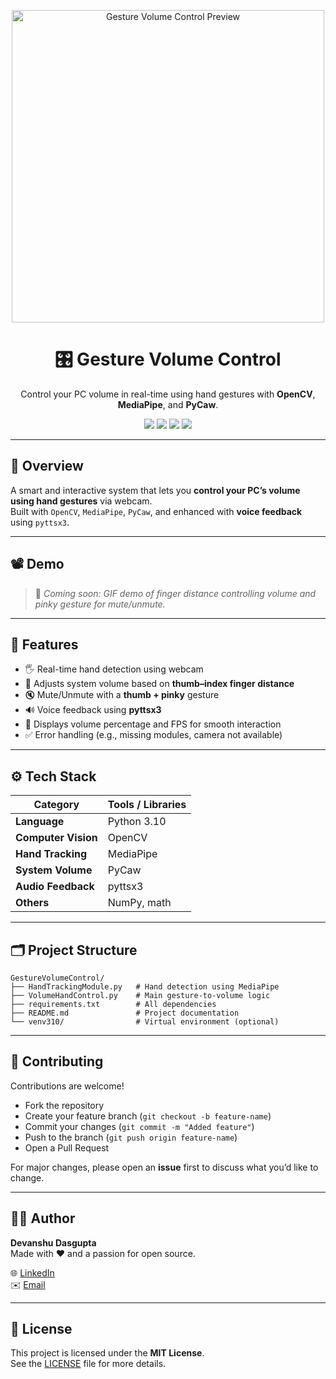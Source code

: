 <p align="center">
  <img src="preview.png" width="500" alt="Gesture Volume Control Preview"/>
</p>

<h1 align="center">🎛️ Gesture Volume Control</h1>
<p align="center">
  Control your PC volume in real-time using hand gestures with <b>OpenCV</b>, <b>MediaPipe</b>, and <b>PyCaw</b>.
</p>

<p align="center">
  <img src="https://img.shields.io/badge/Python-3.10-blue?logo=python"/>
  <img src="https://img.shields.io/badge/OpenCV-4.0+-red?logo=opencv"/>
  <img src="https://img.shields.io/badge/License-MIT-green"/>
  <img src="https://img.shields.io/badge/Platform-Windows-lightgrey"/>
</p>

---

## 📖 Overview
A smart and interactive system that lets you **control your PC’s volume using hand gestures** via webcam.  
Built with `OpenCV`, `MediaPipe`, `PyCaw`, and enhanced with **voice feedback** using `pyttsx3`.

---

## 📽️ Demo
> 🎥 _Coming soon: GIF demo of finger distance controlling volume and pinky gesture for mute/unmute._

---

## 🚀 Features
- 🖐️ Real-time hand detection using webcam  
- 📏 Adjusts system volume based on **thumb–index finger distance**  
- 🔇 Mute/Unmute with a **thumb + pinky** gesture  
- 🔊 Voice feedback using **pyttsx3**  
- 🎯 Displays volume percentage and FPS for smooth interaction  
- ✅ Error handling (e.g., missing modules, camera not available)  

---

## ⚙️ Tech Stack
| Category        | Tools / Libraries |
|-----------------|-------------------|
| **Language**    | Python 3.10       |
| **Computer Vision** | OpenCV        |
| **Hand Tracking**   | MediaPipe     |
| **System Volume**   | PyCaw         |
| **Audio Feedback**  | pyttsx3       |
| **Others**          | NumPy, math   |

---
## 🗂️ Project Structure
```
GestureVolumeControl/
├── HandTrackingModule.py   # Hand detection using MediaPipe
├── VolumeHandControl.py    # Main gesture-to-volume logic
├── requirements.txt        # All dependencies
├── README.md               # Project documentation
└── venv310/                # Virtual environment (optional)
```
---

## 🤝 Contributing
Contributions are welcome!  
- Fork the repository  
- Create your feature branch (`git checkout -b feature-name`)  
- Commit your changes (`git commit -m "Added feature"`)  
- Push to the branch (`git push origin feature-name`)  
- Open a Pull Request 

For major changes, please open an **issue** first to discuss what you’d like to change.  

---

## 🧑‍💻 Author
**Devanshu Dasgupta**  
Made with ❤️ and a passion for open source.  

🌐 [LinkedIn](https://www.linkedin.com/in/devanshu-dasgupta)  
✉️ [Email](mailto:devanshu.das.gupta14@gmail.com)  

---

## 🧾 License
This project is licensed under the **MIT License**.  
See the [LICENSE](LICENSE.md) file for more details.
